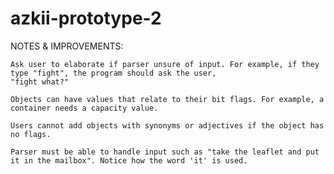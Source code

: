 # azkii-prototype-2


NOTES & IMPROVEMENTS:

    Ask user to elaborate if parser unsure of input. For example, if they type "fight", the program should ask the user,
    "fight what?"

    Objects can have values that relate to their bit flags. For example, a container needs a capacity value.

    Users cannot add objects with synonyms or adjectives if the object has no flags.

    Parser must be able to handle input such as "take the leaflet and put it in the mailbox". Notice how the word 'it' is used.